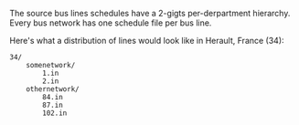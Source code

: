 The source bus lines schedules have a 2-gigts per-derpartment hierarchy.
Every bus network has one schedule file per bus line.

Here's what a distribution of lines would look like in Herault, France (34):

    34/
        somenetwork/
            1.in
            2.in
        othernetwork/
            84.in
            87.in
            102.in
